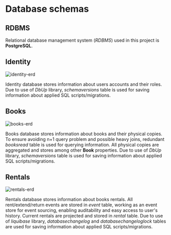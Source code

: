# Database schemas

## RDBMS
Relational database management system (*RDBMS*) used in this project is **PostgreSQL**.

## Identity
![identity-erd](https://user-images.githubusercontent.com/48659621/215188955-7ba17225-5485-4638-9e55-44c9267abdb4.png)

Identity database stores information about users accounts and their roles. Due to use of *DbUp* library, *schemaversions* table is used for saving information about applied SQL scripts/migrations.

## Books
![books-erd](https://user-images.githubusercontent.com/48659621/215223790-285b6eb2-cf84-4723-b2fb-287494346fbe.png)

Books database stores information about books and their physical copies. To ensure avoiding n+1 query problem and possible heavy joins, redundant *booksread* table is used for querying information. All physical copies are aggregated and stores among other **Book** properties. Due to use of *DbUp* library, *schemaversions* table is used for saving information about applied SQL scripts/migrations.

## Rentals

![rentals-erd](https://user-images.githubusercontent.com/48659621/215188932-4170652d-0631-493d-83ac-733292de7489.png)

Rentals database stores information about books rentals. All rent/extend/return events are stored in *event* table, working as an event store for event sourcing, enabling auditability and easy access to user's history. Current rentals are projected and stored in *rental* table.
Due to use of *liquibase* library, *databasechangelog* and *databasechangeloglock* tables are used for saving information about applied SQL scripts/migrations.